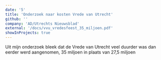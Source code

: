 ```yaml
---
date: '5'
title: 'Onderzoek naar kosten Vrede van Utrecht'
github: ''
company: 'AD/Utrechts Nieuwsblad'
external: '/docs/vvu_vredesfeest_35_miljoen.pdf'
showInProjects: true
---
```


Uit mijn onderzoek bleek dat de Vrede van Utrecht veel duurder was dan eerder werd aangenomen, 35 miljoen in plaats van 27,5 miljoen

